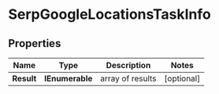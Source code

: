 # SerpGoogleLocationsTaskInfo


## Properties

| Name | Type | Description | Notes |
|------------ | ------------- | ------------- | -------------|
**Result** | **IEnumerable<SerpGoogleLocationsResultInfo>** | array of results |[optional]|